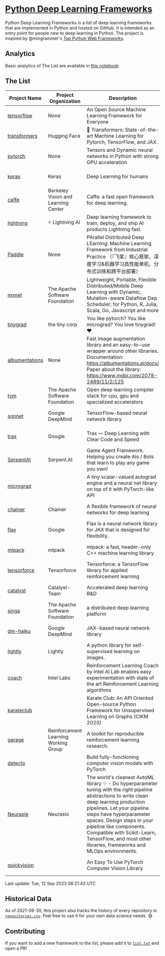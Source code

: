 # [Python Deep Learning Frameworks](https://www.github.com/shimst3r/python-deep-learning-frameworks)

Python Deep Learning Frameworks is a list of deep learning frameworks that are implemented in Python and hosted on GitHub. It is intended as an entry point for people new to deep learning in Python. The project is inspired by @mingrammer's [Top Python Web Frameworks](https://github.com/mingrammer/python-web-framework-stars).

## Analytics

Basic analytics of The List are available in [this notebook](./notebooks/development_over_time.ipynb).

## The List

| Project Name | Project Organization | Description | Stars | Forks | Open Issues | Last Commit |
| ------------ | -------------------- | ----------- | ----: | ----: | ----------: | ----------- |
| [tensorflow](https://tensorflow.org) | None | An Open Source Machine Learning Framework for Everyone | 177524 | 88914 | 2081 | 0 day(s) ago |
| [transformers](https://huggingface.co/transformers) | Hugging Face | 🤗 Transformers: State-of-the-art Machine Learning for Pytorch, TensorFlow, and JAX. | 111643 | 22168 | 777 | 0 day(s) ago |
| [pytorch](https://pytorch.org) | None | Tensors and Dynamic neural networks in Python with strong GPU acceleration | 70634 | 19399 | 12632 | 0 day(s) ago |
| [keras](http://keras.io/) | Keras | Deep Learning for humans | 59172 | 19391 | 374 | 0 day(s) ago |
| [caffe](http://caffe.berkeleyvision.org/) | Berkeley Vision and Learning Center | Caffe: a fast open framework for deep learning. | 33545 | 18973 | 1181 | 0 day(s) ago |
| [lightning](https://lightning.ai) | ⚡️ Lightning AI  | Deep learning framework to train, deploy, and ship AI products Lightning fast. | 24603 | 3016 | 708 | 0 day(s) ago |
| [Paddle](http://www.paddlepaddle.org/) | None | PArallel Distributed Deep LEarning: Machine Learning Framework from Industrial Practice （『飞桨』核心框架，深度学习&机器学习高性能单机、分布式训练和跨平台部署） | 20828 | 5312 | 2117 | 0 day(s) ago |
| [mxnet](https://mxnet.apache.org) | The Apache Software Foundation | Lightweight, Portable, Flexible Distributed/Mobile Deep Learning with Dynamic, Mutation-aware Dataflow Dep Scheduler; for Python, R, Julia, Scala, Go, Javascript and more | 20551 | 6880 | 2005 | 1 day(s) ago |
| [tinygrad](https://github.com/tinygrad/tinygrad) | the tiny corp | You like pytorch? You like micrograd? You love tinygrad! ❤️  | 19377 | 2483 | 103 | 0 day(s) ago |
| [albumentations](https://albumentations.ai) | None | Fast image augmentation library and an easy-to-use wrapper around other libraries. Documentation:  https://albumentations.ai/docs/ Paper about the library: https://www.mdpi.com/2078-2489/11/2/125 | 12523 | 1532 | 386 | 0 day(s) ago |
| [tvm](https://tvm.apache.org/) | The Apache Software Foundation | Open deep learning compiler stack for cpu, gpu and specialized accelerators | 10303 | 3178 | 750 | 0 day(s) ago |
| [sonnet](https://sonnet.dev/) | Google DeepMind | TensorFlow-based neural network library | 9603 | 1360 | 35 | 0 day(s) ago |
| [trax](https://github.com/google/trax) | Google | Trax — Deep Learning with Clear Code and Speed | 7713 | 808 | 116 | 0 day(s) ago |
| [SerpentAI](http://serpent.ai) | Serpent.AI | Game Agent Framework. Helping you create AIs / Bots that learn to play any game you own! | 6567 | 785 | 2 | 1 day(s) ago |
| [micrograd](https://github.com/karpathy/micrograd) |  | A tiny scalar-valued autograd engine and a neural net library on top of it with PyTorch-like API | 6141 | 754 | 28 | 0 day(s) ago |
| [chainer](https://chainer.org) | Chainer | A flexible framework of neural networks for deep learning | 5822 | 1402 | 12 | 1 day(s) ago |
| [flax](https://flax.readthedocs.io) | Google | Flax is a neural network library for JAX that is designed for flexibility. | 4675 | 535 | 173 | 0 day(s) ago |
| [mlpack](https://www.mlpack.org/) | mlpack | mlpack: a fast, header-only C++ machine learning library | 4518 | 1522 | 28 | 0 day(s) ago |
| [tensorforce](https://github.com/tensorforce/tensorforce) | Tensorforce | Tensorforce: a TensorFlow library for applied reinforcement learning | 3244 | 545 | 35 | 4 day(s) ago |
| [catalyst](https://catalyst-team.com) | Catalyst-Team | Accelerated deep learning R&D | 3167 | 397 | 4 | 2 day(s) ago |
| [singa](https://github.com/apache/singa) | The Apache Software Foundation | a distributed deep learning platform | 2934 | 1048 | 52 | 4 day(s) ago |
| [dm-haiku](https://dm-haiku.readthedocs.io) | Google DeepMind | JAX-based neural network library | 2595 | 219 | 116 | 0 day(s) ago |
| [lightly](https://docs.lightly.ai/self-supervised-learning/) | Lightly | A python library for self-supervised learning on images. | 2481 | 215 | 89 | 1 day(s) ago |
| [coach](https://intellabs.github.io/coach/) | Intel Labs | Reinforcement Learning Coach by Intel AI Lab enables easy experimentation with state of the art Reinforcement Learning algorithms | 2267 | 456 | 90 | 0 day(s) ago |
| [karateclub](https://karateclub.readthedocs.io) |  | Karate Club: An API Oriented Open-source Python Framework for Unsupervised Learning on Graphs (CIKM 2020) | 1969 | 231 | 7 | 2 day(s) ago |
| [garage](https://github.com/rlworkgroup/garage) | Reinforcement Learning Working Group | A toolkit for reproducible reinforcement learning research. | 1729 | 297 | 232 | 2 day(s) ago |
| [detecto](https://detecto.readthedocs.io/) |  | Build fully-functioning computer vision models with PyTorch | 599 | 109 | 45 | 11 day(s) ago |
| [Neuraxle](https://www.neuraxle.org/) | Neuraxio | The world's cleanest AutoML library ✨ - Do hyperparameter tuning with the right pipeline abstractions to write clean deep learning production pipelines. Let your pipeline steps have hyperparameter spaces. Design steps in your pipeline like components. Compatible with Scikit-Learn, TensorFlow, and most other libraries, frameworks and MLOps environments. | 580 | 60 | 30 | 14 day(s) ago |
| [quickvision](https://github.com/oke-aditya/quickvision) |  | An Easy To Use PyTorch Computer Vision Library | 50 | 4 | 20 | 118 day(s) ago |

Last update: Tue, 12 Sep 2023 08:21:43 UTC

## Historical Data

As of 2021-09-30, this project also tracks the history of every repository in [`repositories.csv`](./repositories.csv). Feel free to use it for your own data science needs. :smile:

## Contributing

If you want to add a new framework to the list, please add it to [`list.txt`](./python-deep-learning-frameworks/list.txt) and open a PR!